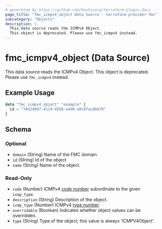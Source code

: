 ```yaml
---
# generated by https://github.com/hashicorp/terraform-plugin-docs
page_title: "fmc_icmpv4_object Data Source - terraform-provider-fmc"
subcategory: "Objects"
description: |-
  This data source reads the ICMPv4 Object.
  This object is deprecated. Please use fmc_icmpv4 instead.
---
```


# fmc_icmpv4_object (Data Source)

This data source reads the ICMPv4 Object.
This object is deprecated. Please use `fmc_icmpv4` instead.

## Example Usage

```terraform
data "fmc_icmpv4_object" "example" {
  id = "76d24097-41c4-4558-a4d0-a8c07ac08470"
}
```

<!-- schema generated by tfplugindocs -->
## Schema

### Optional

- `domain` (String) Name of the FMC domain
- `id` (String) Id of the object
- `name` (String) Name of the object.

### Read-Only

- `code` (Number) ICMPv4 [code number](https://www.iana.org/assignments/icmp-parameters/icmp-parameters.xhtml) subordinate to the given `icmp_type`.
- `description` (String) Description of the object.
- `icmp_type` (Number) ICMPv4 [type number](https://www.iana.org/assignments/icmp-parameters/icmp-parameters.xhtml).
- `overridable` (Boolean) Indicates whether object values can be overridden.
- `type` (String) Type of the object; this value is always 'ICMPV4Object'.
